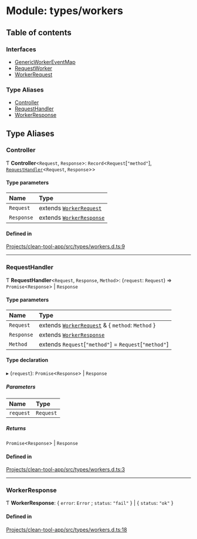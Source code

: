 # Module: types/workers

## Table of contents

### Interfaces

- [GenericWorkerEventMap](../wiki/types.workers.GenericWorkerEventMap)
- [RequestWorker](../wiki/types.workers.RequestWorker)
- [WorkerRequest](../wiki/types.workers.WorkerRequest)

### Type Aliases

- [Controller](../wiki/types.workers#controller)
- [RequestHandler](../wiki/types.workers#requesthandler)
- [WorkerResponse](../wiki/types.workers#workerresponse)

## Type Aliases

### Controller

Ƭ **Controller**<`Request`, `Response`\>: `Record`<`Request`[``"method"``], [`RequestHandler`](../wiki/types.workers#requesthandler)<`Request`, `Response`\>\>

#### Type parameters

| Name | Type |
| :------ | :------ |
| `Request` | extends [`WorkerRequest`](../wiki/types.workers.WorkerRequest) |
| `Response` | extends [`WorkerResponse`](../wiki/types.workers#workerresponse) |

#### Defined in

[Projects/clean-tool-app/src/types/workers.d.ts:9](https://github.com/yuckyh/clean-tool-app/blob/e8c585b/src/types/workers.d.ts#L9)

___

### RequestHandler

Ƭ **RequestHandler**<`Request`, `Response`, `Method`\>: (`request`: `Request`) => `Promise`<`Response`\> \| `Response`

#### Type parameters

| Name | Type |
| :------ | :------ |
| `Request` | extends [`WorkerRequest`](../wiki/types.workers.WorkerRequest) & { `method`: `Method`  } |
| `Response` | extends [`WorkerResponse`](../wiki/types.workers#workerresponse) |
| `Method` | extends `Request`[``"method"``] = `Request`[``"method"``] |

#### Type declaration

▸ (`request`): `Promise`<`Response`\> \| `Response`

##### Parameters

| Name | Type |
| :------ | :------ |
| `request` | `Request` |

##### Returns

`Promise`<`Response`\> \| `Response`

#### Defined in

[Projects/clean-tool-app/src/types/workers.d.ts:3](https://github.com/yuckyh/clean-tool-app/blob/e8c585b/src/types/workers.d.ts#L3)

___

### WorkerResponse

Ƭ **WorkerResponse**: { `error`: `Error` ; `status`: ``"fail"``  } \| { `status`: ``"ok"``  }

#### Defined in

[Projects/clean-tool-app/src/types/workers.d.ts:18](https://github.com/yuckyh/clean-tool-app/blob/e8c585b/src/types/workers.d.ts#L18)
